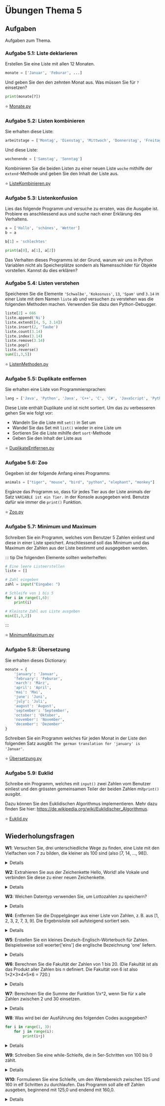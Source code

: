 # Übungen Thema 5

## Aufgaben

Aufgaben zum Thema.

### Aufgabe 5.1: Liste deklarieren

Erstellen Sie eine Liste mit allen 12 Monaten.

```python
monate = ['Januar', 'Feburar', ...]
```

Und geben Sie den den zehnten Monat aus. Was müssen Sie für `?` einsetzen?

```python
print(monate[?])
```

⭐ [Monate.py](https://github.com/janikvonrotz/python.casa/blob/main/topic-5/Monate.py)

### Aufgabe 5.2: Listen kombinieren

Sie erhalten diese Liste:

```python
arbeitstage = ['Montag', 'Dienstag', 'Mittwoch', 'Donnerstag', 'Freitag']
```

Und diese Liste:

```python
wochenende = ['Samstag', 'Sonntag']
```

Kombinieren Sie die beiden Listen zu einer neuen Liste `woche` mithilfe der `extend`-Methode und geben Sie den Inhalt der Liste aus.

⭐ [ListeKombinieren.py](https://github.com/janikvonrotz/python.casa/blob/main/topic-5/ListeKombinieren.py)

### Aufgabe 5.3: Listenkonfusion

Lies das folgende Programm und versuche zu erraten, was die Ausgabe ist. Probiere es anschliessend aus und suche nach einer Erklärung des Verhaltens.

```python
a = ['Hallo', 'schönes', 'Wetter']
b = a

b[1] = 'schlechtes'

print(a[0], a[1], a[2])  
```

Das Verhalten dieses Programms ist der Grund, warum wir uns in Python Variablen nicht als Speicherplätze sondern als Namensschilder für Objekte vorstellen. Kannst du dies erklären?

### Aufgabe 5.4: Listen verstehen

Speicheren Sie die Elemente `'Schwalbe'`, `'Kokosnuss'`, `13`, `'Spam'` und `3.14` in einer Liste mit dem Namen `liste` ab und versuchen zu verstehen was die folgenden Methoden machen. Verwenden Sie dazu den Python-Debugger.

```python
liste[2] = 666
liste.append('Ni')
liste.extend([4, 5, 3.14])
liste.insert(2, 'Taube')
liste.count(3.14)
liste.index(3.14)
liste.remove(3.14)
liste.pop()
liste.reverse()
sum([1,3,5])
```

⭐ [ListenMethoden.py](https://github.com/janikvonrotz/python.casa/blob/main/topic-5/ListenMethoden.py)

### Aufgabe 5.5: Duplikate entfernen

Sie erhalten eine Liste von Programmiersprachen:

```python
lang = ['Java', 'Python', 'Java', 'C++', 'C', 'C#', 'JavaScript', 'Python', 'Go', 'Swift', 'Go', 'PHP', 'C']
```

Diese Liste enthält Duplikate und ist nicht sortiert. Um das zu verbesseren gehen Sie wie folgt vor:
* Wandeln Sie die Liste mit `set()` in Set um
* Wandel Sie das Set mit `list()` wieder in eine Liste um
* Sortieren Sie die Liste mihilfe dert `sort`-Methode
* Geben Sie den Inhalt der Liste aus

⭐ [DuplikateEntfernen.py](https://github.com/janikvonrotz/python.casa/blob/main/topic-5/DuplikateEntfernen.py)

### Aufgabe 5.6: Zoo

Gegeben ist der folgende Anfang eines Programms:

```python
animals = ["tiger", "mouse", "bird", "python", "elephant", "monkey"]
```

Ergänze das Programm so, dass für jedes Tier aus der Liste animals der Satz `VARIABLE ist ein Tier.` in der Konsole ausgegeben wird. Benutze dafür wie immer die `print()` Funktion.

⭐ [Zoo.py](https://github.com/janikvonrotz/python.casa/blob/main/topic-5/Zoo.py)

### Aufgabe 5.7: Minimum und Maximum

Schreiben Sie ein Programm, welches vom Benutzer 5 Zahlen einliest und diese in einer Liste speichert. Anschliessend soll das Minimum und das Maximum der Zahlen aus der Liste bestimmt und ausgegeben werden.

::: tip
Die folgenden Elemente sollten weiterhelfen:

```python
# Eine leere Listeerstellen
liste = []
```

```python
# Zahl eingeben
zahl = input("Eingabe: ")
```

```python
# Schleife von 1 bis 5
for i in range(1,6):
    print(i)
```

```python
# Kleinste Zahl aus Liste ausgeben
min([1,3,2])
```
:::

⭐ [MinimumMaximum.py](https://github.com/janikvonrotz/python.casa/blob/main/topic-5/MinimumMaximum.py)

### Aufgabe 5.8: Übersetzung

Sie erhalten dieses Dictionary:

```python
monate = {
    'january': 'Januar',
    'february': 'Feburar',
    'march': 'März',
    'april': 'April',
    'mai': 'Mai',
    'june': 'Juni',
    'july': 'Juli',
    'august': 'August',
    'september': 'September',
    'october': 'Oktober',
    'november': 'November',
    'december': 'Dezember'
}
```

Schreiben Sie ein Programm welches für jeden Monat in der Liste den folgenden Satz ausgibt: `The german translation for 'january' is 'Januar'`.

⭐ [Übersetzung.py](https://github.com/janikvonrotz/python.casa/blob/main/topic-5/Übersetzung.py)

### Aufgabe 5.9: Euklid

Schreibe ein Programm, welches mit `input()` zwei Zahlen vom Benutzer einliest und den grössten gemeinsamen Teiler der beiden Zahlen mit`print()` ausgibt.
    
Dazu können Sie den Euklidischen Algorithmus implementieren. Mehr dazu finden Sie hier: <https://de.wikipedia.org/wiki/Euklidischer_Algorithmus>.

⭐ [Euklid.py](https://github.com/janikvonrotz/python.casa/blob/main/topic-5/Euklid.py)

## Wiederholungsfragen

**W1**: Versuchen Sie, drei unterschiedliche Wege zu finden, eine Liste mit den Vielfachen von 7 zu bilden, die kleiner als 100 sind (also [7, 14, ..., 98]).

<details>
Der einfachste und effizienteste Weg, eine Liste mit Vielfachen von 7 kleiner 100 zu generieren, bietet die range-Funktion:
<pre>
lst = list(range(7,100,7))  
print(lst)  
  [7, 14, 21, 28, 35, 42, 49, 56, 63, 70, 77, 84, 91, 98]
</pre>
Deutlich umständlicher ist es, von einer Liste aller Zahlen zwischen 1 und 100 auszugehen und dann die herauszufiltern, die durch 7 teilbar sind:
<pre>
hundred = list(range(1,101))  # [1, 2, ..., 100]  
lst = list(filter(lambda x: x%7==0, hundred))
</pre>
Eine weitere Variante besteht darin, mit den Zahlen von 1 bis 14 zu beginnen und jedes Element mit 7 zu multiplizieren. Im folgenden Beispiel kommt dabei die List-Comprehension-Syntax zur Anwendung.
<pre>
fourteen = list(range(1,15))  # [1, 2, ..., 14]  
lst = [ x*7 for x in fourteen ]
</pre>
Zum gleichen Ergebnis kommt list(map(...)) mit der Funktion x*7:
<pre>
lst = list(map(lambda x: x*7, fourteen))
</pre>
</details>

**W2**: Extrahieren Sie aus der Zeichenkette Hello, World! alle Vokale und verbinden Sie diese zu einer neuen Zeichenkette.

<details>
Diese Übung ist schon etwas schwieriger! list bildet aus der Zeichenkette eine Liste. list(filter(...)) bildet daraus eine neue Liste, die nur Vokale enthält. Den dabei eingesetzten in-Operator haben Sie bereits im Kapitel 3, »Operatoren«, kennengelernt. join fügt diese Liste wieder zu einer Zeichenkette zusammen.
<pre>
lst = list('Hello, World!')
vocals = list(filter(
  lambda x: x in ('a', 'e', 'i', 'o', 'u'), lst))
print(vocals)
  ['e', 'o', 'o']
result = ''.join(vocals)
print(result)
  eoo
</pre>
Der obige Code hat den Nachteil, dass er nur für Kleinbuchstaben funktioniert. Dieser Mangel lässt sich beheben, indem Sie im Filterausdruck Großbuchstaben mit lower in Kleinbuchstaben umwandeln:
<pre>
vocals = list(filter(
  lambda x: x.lower() in ('a', 'e', 'i', 'o', 'u'), lst))
</pre>
</details>

**W3**: Welchen Datentyp verwenden Sie, um Lottozahlen zu speichern?

<details>
Hier gibt es keine eindeutige Antwort: Eine Grundregel bei Lottozahlen ist, dass Sie eindeutig sein müssen. Es darf also keine Zahl mehrfach vorkommen. Aus diesem Grund bieten sich Sets an.
Oft sollen Lottozahlen aber geordnet dargestellt werden – und das können nur Listen. Die folgenden Zeilen zeigen, wie Sie Lottozahlen zuerst als Set speichern und daraus bei Bedarf eine geordnete Liste machen.
<pre>
lotto = {34, 12, 25, 26, 3, 40}  
geordnet = sorted(lotto)  
print(geordnet)  
  [3, 12, 25, 26, 34, 40]
</pre>
</details>

**W4**: Entfernen Sie die Doppelgänger aus einer Liste von Zahlen, z. B. aus [1, 2, 3, 2, 7, 3, 9]. Die Ergebnisliste soll aufsteigend sortiert sein.

<details>
Durch die Umwandlung in ein set werden alle Doppelgänger eliminiert. sorted macht aus dem Set eine geordnete Liste.
<pre>
lst = [1, 2, 3, 2, 7, 3, 9]  
result = sorted(set(lst))  
print(result)  
  [1, 2, 3, 7, 9]
</pre>
</details>

**W5**: Erstellen Sie ein kleines Deutsch-Englisch-Wörterbuch für Zahlen. Beispielsweise soll woerter['eins'] die englische Bezeichnung 'one' liefern.

<details>
Wie die Aufgabenstellung schon andeutet, ist hier ein Dictionary die optimale Datenstruktur. Beachten Sie aber, dass das Wörterbuch nur in eine Richtung funktioniert! woerter['three'] würde einen Key Error liefern, weil ja ausschließlich deutsche Wörter als Schlüssel verwendet wurden.
<pre>
woerter = { 'eins': 'one', 'zwei': 'two', 'drei': 'three'}  
woerter['zwei']  
  'two'
</pre>
</details>

**W6**: Berechnen Sie die Fakultät der Zahlen von 1 bis 20. (Die Fakultät ist als das Produkt aller Zahlen bis n definiert. Die Fakultät von 6 ist also 1×2×3×4×5×6 = 720.)

<details>
<pre>
f = 1  
for i in range(1, 21):  
  f = f * i  
  print('Die Fakultät von', i, 'beträgt', f)
</pre>
</details>

**W7**: Berechnen Sie die Summe der Funktion 1/x^2, wenn Sie für x alle Zahlen zwischen 2 und 30 einsetzen.

<details>
<pre>
Die Summe von 1/2 + 1/4 + 1/9 + … + 1/900 berechnen Sie z. B. so:
sum = 0   
for i in range(2, 31):   
    sum += 1 / (i*i)
</pre>
</details>

**W8**: Was wird bei der Ausführung des folgenden Codes ausgegeben?

```python
for i in range(1, 3):
    for j in range(i):
        print(i+j)
```

<details>
Das Programm gibt die Zahlen 1, 2 und 3 aus. Die Begründung lautet: In der äußeren Schleife hat i zuerst den Wert 0. Für die innere Schleife gilt nun range(1), was eine Kurzschreibweise für range(0, 1) ist. Da die obere Schranke exklusiv, wird die Schleife nur einmal mit j=0 ausgeführt. Das führt zur Ausgabe 1.
In der äußeren Schleife erhält i nun den Wert 2. Die j-Schleife durchläuft mit range(2) (entspricht range(0, 2)) die Werte 0 und 1. Damit werden die Zahlen 2 und 3 ausgegeben.
</details>

**W9**: Schreiben Sie eine while-Schleife, die in 5er-Schritten von 100 bis 0 zählt.

<details>
<pre>
i=100  
while i>=0:  
  print(i)  
  i-=5
</pre>
</details>

**W10**: Formulieren Sie eine Schleife, um den Wertebereich zwischen 125 und 160 in elf Schritten zu durchlaufen. Das Programm soll alle elf Zahlen ausgeben, beginnend mit 125,0 und endend mit 160,0.

<details>
Der Lösungscode beginnt mit der Definition von vier Variablen: min und max legen die obere und untere Grenze des Zahlenbereichs fest. nmax bestimmt die Anzahl der Schleifendurchläufe. delta gibt an, wie stark sich die Zielvariable x mit jedem Durchlauf ändern soll. In der Schleife durchläuft i die Werte von 0 bis einschließlich nmax.
<pre>
min = 125.0  
max = 160.0  
nmax = 11    
delta = (max - min) / (nmax - 1)  
for i in range(nmax):  
  x = min + delta * i  
  print(x)  
# Ausgabe: 125.0  128.5 132.0 135.5 ... 156.5 160.0
</pre>
</details>